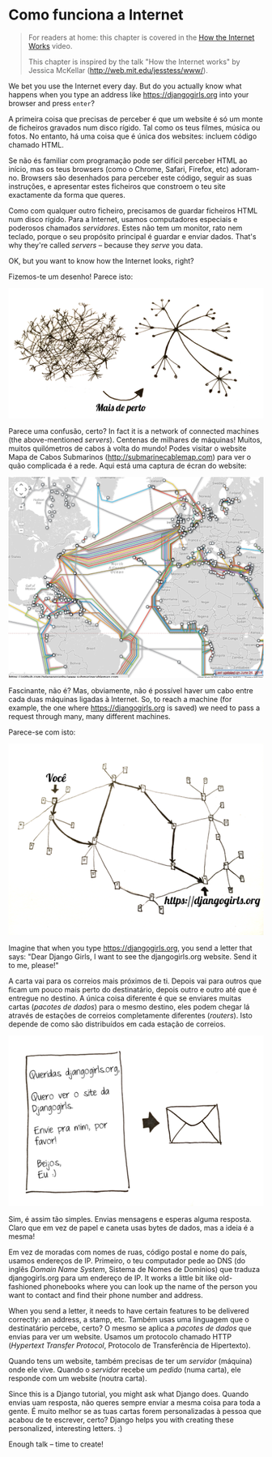 # Como funciona a Internet

> For readers at home: this chapter is covered in the [How the Internet Works](https://www.youtube.com/watch?v=oM9yAA09wdc) video.
> 
> This chapter is inspired by the talk "How the Internet works" by Jessica McKellar (http://web.mit.edu/jesstess/www/).

We bet you use the Internet every day. But do you actually know what happens when you type an address like https://djangogirls.org into your browser and press `enter`?

A primeira coisa que precisas de perceber é que um website é só um monte de ficheiros gravados num disco rígido. Tal como os teus filmes, música ou fotos. No entanto, há uma coisa que é única dos websites: incluem código chamado HTML.

Se não és familiar com programação pode ser difícil perceber HTML ao início, mas os teus browsers (como o Chrome, Safari, Firefox, etc) adoram-no. Browsers são desenhados para perceber este código, seguir as suas instruções, e apresentar estes ficheiros que constroem o teu site exactamente da forma que queres.

Como com qualquer outro ficheiro, precisamos de guardar ficheiros HTML num disco rígido. Para a Internet, usamos computadores especiais e poderosos chamados *servidores*. Estes não tem um monitor, rato nem teclado, porque o seu propósito principal é guardar e enviar dados. That's why they're called *servers* – because they *serve* you data.

OK, but you want to know how the Internet looks, right?

Fizemos-te um desenho! Parece isto:

![Figura 1.1](images/internet_1.png)

Parece uma confusão, certo? In fact it is a network of connected machines (the above-mentioned *servers*). Centenas de milhares de máquinas! Muitos, muitos quilómetros de cabos à volta do mundo! Podes visitar o website Mapa de Cabos Submarinos (http://submarinecablemap.com) para ver o quão complicada é a rede. Aqui está uma captura de écran do website:

![Figura 1.2](images/internet_3.png)

Fascinante, não é? Mas, obviamente, não é possível haver um cabo entre cada duas máquinas ligadas à Internet. So, to reach a machine (for example, the one where https://djangogirls.org is saved) we need to pass a request through many, many different machines.

Parece-se com isto:

![Figura 1.3](images/internet_2.png)

Imagine that when you type https://djangogirls.org, you send a letter that says: "Dear Django Girls, I want to see the djangogirls.org website. Send it to me, please!"

A carta vai para os correios mais próximos de ti. Depois vai para outros que ficam um pouco mais perto do destinatário, depois outro e outro até que é entregue no destino. A única coisa diferente é que se enviares muitas cartas (*pacotes de dados*) para o mesmo destino, eles podem chegar lá através de estações de correios completamente diferentes (*routers*). Isto depende de como são distribuídos em cada estação de correios.

![Figura 1.4](images/internet_4.png)

Sim, é assim tão simples. Envias mensagens e esperas alguma resposta. Claro que em vez de papel e caneta usas bytes de dados, mas a ideia é a mesma!

Em vez de moradas com nomes de ruas, código postal e nome do país, usamos endereços de IP. Primeiro, o teu computador pede ao DNS (do inglês *Domain Name System*, Sistema de Nomes de Domínios) que traduza djangogirls.org para um endereço de IP. It works a little bit like old-fashioned phonebooks where you can look up the name of the person you want to contact and find their phone number and address.

When you send a letter, it needs to have certain features to be delivered correctly: an address, a stamp, etc. Também usas uma linguagem que o destinatário percebe, certo? O mesmo se aplica a *pacotes de dados* que envias para ver um website. Usamos um protocolo chamado HTTP (*Hypertext Transfer Protocol*, Protocolo de Transferência de Hipertexto).

Quando tens um website, também precisas de ter um *servidor* (máquina) onde ele vive. Quando o *servidor* recebe um *pedido* (numa carta), ele responde com um website (noutra carta).

Since this is a Django tutorial, you might ask what Django does. Quando envias uam resposta, não queres sempre enviar a mesma coisa para toda a gente. É muito melhor se as tuas cartas forem personalizadas à pessoa que acabou de te escrever, certo? Django helps you with creating these personalized, interesting letters. :)

Enough talk – time to create!